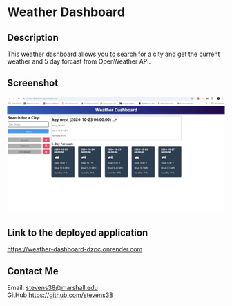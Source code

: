 # Weather Dashboard

## Description
This weather dashboard allows you to search for a city and get the current weather and 5 day forcast from OpenWeather API.
## Screenshot
![alt text](image.png)
## Link to the deployed application
https://weather-dashboard-dzpc.onrender.com
## Contact Me
Email: stevens38@marshall.edu<br>
GitHub https://github.com/stevens38
